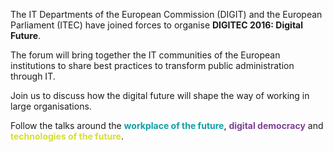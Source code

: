The IT Departments of the European Commission (DIGIT) and the European Parliament (ITEC) have joined forces to organise **DIGITEC 2016: Digital Future**.

The forum will bring together the IT communities of the European institutions to share best practices to transform public administration through IT.

Join us to discuss how the digital future will shape the way of working in large organisations.

Follow the talks around the <span style="color:#109FA7">**workplace of the future**</span>, <span style="color:#7E4098">**digital democracy**</span> and <span style="color:#D6DF32">**technologies of the future**</span>.
